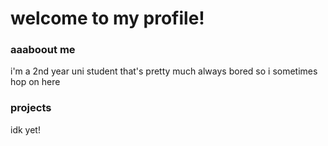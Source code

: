 # welcome to my profile!

### aaaboout me

i'm a 2nd year uni student that's pretty much always bored so i sometimes hop on here

### projects

idk yet!
